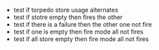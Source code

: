  - test if torpedo store usage alternates
 - test if stotre empty then fires the other
 - test if there is a failure then the other one not fire
 - test if one is empty then fire mode all not fires
 - test if all store empty then fire mode all not fires
